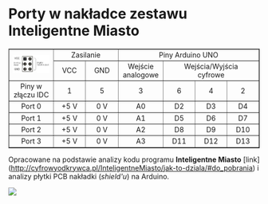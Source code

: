 # Porty w nakładce zestawu Inteligentne Miasto

<table border="1" cellpadding="5" align="center">
<tr align="center">
  <td rowspan="2"><img src="IDC-6.jpg" /></td>
  <td colspan="2">Zasilanie</td>
  <td colspan="4">Piny Arduino UNO</td>
</tr>
<tr align="center">
  <td>VCC</td>
  <td>GND</td>
  <td>Wejście<br />analogowe</td>
  <td colspan="3">Wejścia/Wyjścia<br />cyfrowe</td>
</tr>
<tr align="center">
  <td width="120">Piny w złączu IDC</td>
  <td width="80">1</td>
  <td width="80">5</td>
  <td width="80">3</td>
  <td width="80">6</td>
  <td width="80">4</td>
  <td width="80">2</td>
</tr>
<tr align="center">
  <td>Port 0</td>
  <td>+5 V</td>
  <td>0 V</td>
  <td>A0</td>
  <td>D2</td>
  <td>D3</td>
  <td>D4</td>
</tr>
<tr align="center">
  <td>Port 1</td>
  <td>+5 V</td>
  <td>0 V</td>
  <td>A1</td>
  <td>D5</td>
  <td>D6</td>
  <td>D7</td>
</tr>
<tr align="center">
  <td>Port 2</td>
  <td>+5 V</td>
  <td>0 V</td>
  <td>A2</td>
  <td>D8</td>
  <td>D9</td>
  <td>D10</td>
</tr>
<tr align="center">
  <td>Port 3</td>
  <td>+5 V</td>
  <td>0 V</td>
  <td>A3</td>
  <td>D11</td>
  <td>D12</td>
  <td>D13</td>
</tr>
</table>

Opracowane na podstawie analizy kodu programu **Inteligentne Miasto** [link] (http://cyfrowyodkrywca.pl/InteligentneMiasto/jak-to-dziala/#do_pobrania) i analizy płytki PCB nakładki (*shield'u*) na Arduino.

<img src="IM-shield.jpg" />



